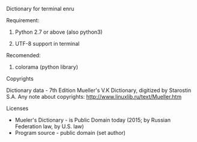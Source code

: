 Dictionary for terminal enru

Requirement:

1) Python 2.7 or above (also python3)

2) UTF-8 support in terminal

Recomended:

1) colorama (python library)


Copyrights

Dictionary data - 7th Edition Mueller's V.K Dictionary,
digitized by Starostin S.A. Any note about copyrights:
http://www.linuxlib.ru/text/Mueller.htm

Licenses
* Mueler's Dictionary - is Public Domain today (2015; 
  by Russian Federation law, by U.S. law)
* Program source - public domain (set author)
